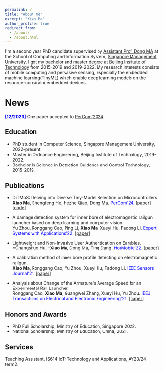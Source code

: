 ```yaml
---
permalink: /
title: "About me"
excerpt: "Xiao Ma"
author_profile: true
redirect_from: 
  - /about/
  - /about.html
---
```

I'm a second year PhD candidate supervised by [Assistant Prof. Dong MA](https://www.dongma.info/) at the School of Computing and Information System, [Singapore Management University](https://www.smu.edu.sg/). I got my bachelor and master degree at [Beijing Institute of Technology](https://www.bit.edu.cn/) from 2015-2019 and 2019-2022. My research interests consists of mobile computing and pervasive sensing, especially the embedded machine learning(TinyML) which enable deep learning models on the resource-constraint embedded devices. 


News
======
**<font color=Blue>[12/2023]</font>** One paper accepted to [PerCom'2024](https://www.percom.org/call-for-papers/).


Education
------
- PhD student in Computer Science, Singapore Management University, 2022-present.
- Master in Ordnance Engineering, Beijing Institute of Technology, 2019-2022.
- Bachelor in Science in Detection Guidance and Control Technology, 2015-2019.


Publications
------
- DiTMoS: Delving into Diverse Tiny-Model Selection on Microcontrollers.  
**Xiao Ma**, Shengfeng He, Hezhe Qiao, Dong Ma.
<font color=Blue>PerCom'24.</font>
[[paper]()][[code](https://github.com/TheMaXiao/DiTMoS)]

- A damage detection system for inner bore of electromagnetic railgun launcher based on deep learning and computer vision.  
Yu Zhou, Ronggang Cao, Ping Li, **Xiao Ma**, Xueyi Hu, Fadong Li.
<font color=Blue>Expert Systems with Applications'22.</font>
[[paper](https://www.sciencedirect.com/science/article/abs/pii/S0957417422007059)]

- Lightweight and Non-Invasive User Authentication on Earables.
*Changshuo Hu, ***Xiao Ma**, Dong Ma, Ting Dang.
<font color=Blue>HotMobile'22.</font>
[[paper](https://dl.acm.org/doi/abs/10.1145/3572864.3580332)]

- A calibration method of inner bore profile detecting on electromagnetic railgun.  
**Xiao Ma**, Ronggang Cao, Yu Zhou, Xueyi Hu, Fadong Li.
<font color=Blue>IEEE Sensors Journal'21.</font>
[[paper](https://ieeexplore.ieee.org/abstract/document/9481084)]  

- Analysis about Change of the Armature's Average Speed for an Experimental Rail Launcher.  
Ronggang Cao, **Xiao Ma**, Guangwei Zhang, Xueyi Hu, Yu Zhou.
<font color=Blue>IEEJ Transactions on Electrical and Electronic Engineering'21.</font>
[[paper](https://onlinelibrary.wiley.com/doi/abs/10.1002/tee.23401)]

Honors and Awards
------
- PhD Full Scholarship, Ministry of Education, Singapore 2022.
- National Scholarship, Ministry of Education, China, 2021.

Services
------
Teaching Assistant, IS614 IoT: Technology and Applications, AY23/24 term2.


